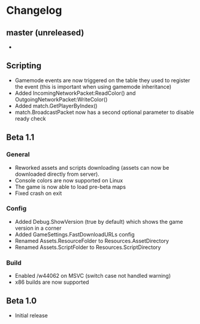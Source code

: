 # Changelog

## master (unreleased)

* 

## Scripting

* Gamemode events are now triggered on the table they used to register the event (this is important when using gamemode inheritance)
* Added IncomingNetworkPacket:ReadColor() and OutgoingNetworkPacket:WriteColor()
* Added match.GetPlayerByIndex()
* match.BroadcastPacket now has a second optional parameter to disable ready check

## Beta 1.1

### General

* Reworked assets and scripts downloading (assets can now be downloaded directly from server).
* Console colors are now supported on Linux
* The game is now able to load pre-beta maps
* Fixed crash on exit

### Config
* Added Debug.ShowVersion (true by default) which shows the game version in a corner
* Added GameSettings.FastDownloadURLs config
* Renamed Assets.ResourceFolder to Resources.AssetDirectory
* Renamed Assets.ScriptFolder to Resources.ScriptDirectory

### Build
* Enabled /w44062 on MSVC (switch case not handled warning)
* x86 builds are now supported

## Beta 1.0

* Initial release
